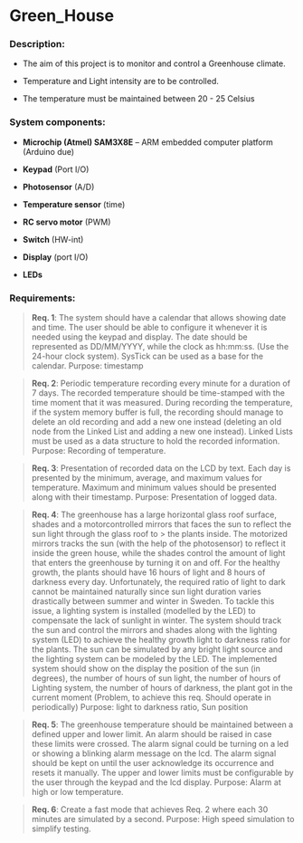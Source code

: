# Green_House

### Description: 

- The aim of this project is to monitor and control a Greenhouse climate. 

- Temperature and Light intensity are to be controlled. 

- The temperature must be maintained between 20 - 25 Celsius

### System components:

- **Microchip (Atmel) SAM3X8E** – ARM embedded computer platform (Arduino due)

- **Keypad** (Port I/O)

- **Photosensor** (A/D)

- **Temperature sensor** (time)

- **RC servo motor** (PWM)

- **Switch** (HW-int)

- **Display** (port I/O)

- **LEDs**

### Requirements:

> **Req. 1**: 
> The system should have a calendar that allows showing date and time. The user should
> be able to configure it whenever it is needed using the keypad and display. The date should be
> represented as DD/MM/YYYY, while the clock as hh:mm:ss. (Use the 24-hour clock system).
> SysTick can be used as a base for the calendar.
> Purpose: timestamp

> **Req. 2**: 
> Periodic temperature recording every minute for a duration of 7 days. The recorded
> temperature should be time-stamped with the time moment that it was measured. During
> recording the temperature, if the system memory buffer is full, the recording should manage to
> delete an old recording and add a new one instead (deleting an old node from the Linked List
> and adding a new one instead). Linked Lists must be used as a data structure to hold the
> recorded information.
> Purpose: Recording of temperature.

> **Req. 3**: 
> Presentation of recorded data on the LCD by text. Each day is presented by the
> minimum, average, and maximum values for temperature. Maximum and minimum values
> should be presented along with their timestamp.
> Purpose: Presentation of logged data.

> **Req. 4**: 
> The greenhouse has a large horizontal glass roof surface, shades and a motorcontrolled mirrors that faces the sun to reflect the sun light through the glass roof to > the plants inside. The motorized mirrors tracks the sun (with the help of the photosensor) to reflect it inside
> the green house, while the shades control the amount of light that enters the greenhouse by
> turning it on and off. For the healthy growth, the plants should have 16 hours of light and 8
> hours of darkness every day. Unfortunately, the required ratio of light to dark cannot be
> maintained naturally since sun light duration varies drastically between summer and winter in
> Sweden. To tackle this issue, a lighting system is installed (modelled by the LED) to
> compensate the lack of sunlight in winter. The system should track the sun and control the
> mirrors and shades along with the lighting system (LED) to achieve the healthy growth light to
> darkness ratio for the plants. The sun can be simulated by any bright light source and the
> lighting system can be modeled by the LED. The implemented system should show on the
> display the position of the sun (in degrees), the number of hours of sun light, the number of
> hours of Lighting system, the number of hours of darkness, the plant got in the current moment
> (Problem, to achieve this req. Should operate in periodically)
> Purpose: light to darkness ratio, Sun position

> **Req. 5**: 
> The greenhouse temperature should be maintained between a defined upper and lower
> limit. An alarm should be raised in case these limits were crossed. The alarm signal could be
> turning on a led or showing a blinking alarm message on the lcd. The alarm signal should be
> kept on until the user acknowledge its occurrence and resets it manually. The upper and lower
> limits must be configurable by the user through the keypad and the lcd display.
> Purpose: Alarm at high or low temperature.

> **Req. 6**: 
> Create a fast mode that achieves Req. 2 where each 30 minutes are simulated by a second.
> Purpose: High speed simulation to simplify testing.
